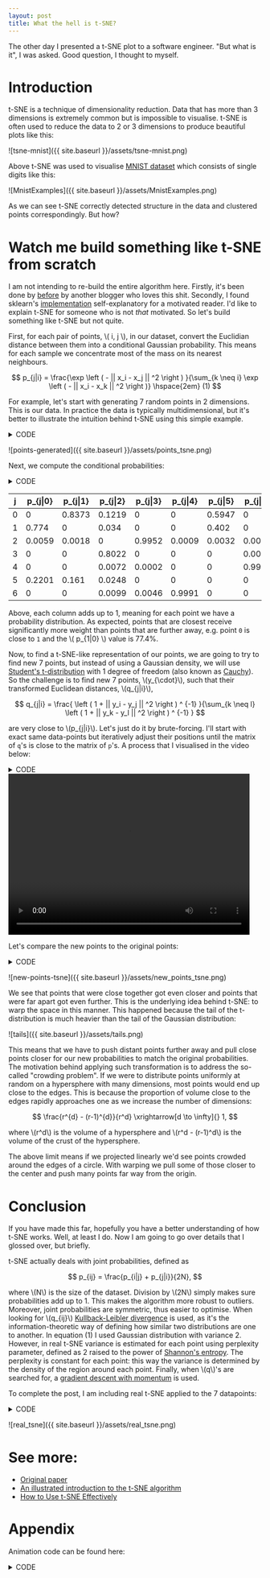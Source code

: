 ```yaml
---
layout: post
title: What the hell is t-SNE?
---
```


The other day I presented a t-SNE plot to a software engineer. "But what is
it", I was asked. Good question, I thought to myself.

# Introduction

t-SNE is a technique of dimensionality reduction. Data that has more than 3
dimensions is extremely common but is impossible to visualise. t-SNE is often
used to reduce the data to 2 or 3 dimensions to produce beautiful plots like
this:

![tsne-mnist]({{ site.baseurl }}/assets/tsne-mnist.png)

Above t-SNE was used to visualise [MNIST dataset] which consists of single
digits like this:

![MnistExamples]({{ site.baseurl }}/assets/MnistExamples.png)

As we can see t-SNE correctly detected structure in the data and clustered
points correspondingly. But how?

# Watch me build something like t-SNE from scratch

I am not intending to re-build the entire algorithm here. Firstly, it's been
done by [before] by another blogger who loves this shit. Secondly, I found
sklearn's [implementation] self-explanatory for a motivated reader. I'd like to
explain t-SNE for someone who is not _that_ motivated. So let's build something
like t-SNE but not quite.

First, for each pair of points, \\( i, j \\), in our dataset, convert the
Euclidian distance between them into a conditional Gaussian probability. This
means for each sample we concentrate most of the mass on its nearest neighbours.

$$
p_{j|i} = \frac{\exp \left ( - || x_i - x_j || ^2 \right ) }{\sum_{k \neq i} \exp \left ( - || x_i - x_k || ^2 \right )}  \hspace{2em} (1)
$$

For example, let's start with generating 7 random points in 2 dimensions. This
is our data. In practice the data is typically multidimensional, but it's
better to illustrate the intuition behind t-SNE using this simple example.

<details><summary>CODE</summary><p>
{% highlight python %}
import numpy as np
import seaborn as sns

seed = 5
np.random.seed(seed)
points = np.random.uniform(low=-3, high=3, size=(7, 2))

def make_scatter(X, ax=None):
    offset = (X[:, 0].max() - X[:, 0].min()) / 100
    ax = sns.scatterplot(X[:, 0], X[:, 1], ax=ax)
    for i in range(len(X)):
        ax.text(X[i, 0] + offset, X[i, 1], str(i))
    return ax

make_scatter(points)
{% endhighlight %}
</p></details>

![points-generated]({{ site.baseurl }}/assets/points_tsne.png)

Next, we compute the conditional probabilities:

<details><summary>CODE</summary><p>
{% highlight python %}
import pandas as pd
from scipy.spatial.distance import pdist, squareform
MACHINE_EPSILON = np.finfo(np.double).eps

def compute_distances(points, transform=lambda x: np.exp(-x**2)):
    distances = squareform(pdist(points))
    return transform(distances)

def compute_probabilities(points, transform=lambda x: np.exp(-x**2)):
    eye = np.eye(len(points), dtype=bool)
    distances_t = compute_distances(points, transform)
    distances_t[eye] = 0.0
    distances_t /= distances_t.sum(axis=0)
    distances_t[~eye] = np.maximum(distances_t[~eye], MACHINE_EPSILON)
    return distances_t

x1 = np.around(compute_probabilities(points),  decimals=4)
pd.DataFrame(x1,
             columns=[f"p_{{j|{i}}}" for i in range(len(points))],
             index=pd.RangeIndex(len(points), name='j'))
{% endhighlight %}
</p></details>

|   j |   p_{j\|0}|  p_{j\|1} |  p_{j\|2} |  p_{j\|3} |  p_{j\|4} |  p_{j\|5} |  p_{j\|6} |
|-----|-----------|-----------|-----------|-----------|-----------|-----------|-----------|
|   0 |    0      |    0.8373 |    0.1219 |    0      |    0      |    0.5947 |    0      |
|   1 |    0.774  |    0      |    0.034  |    0      |    0      |    0.402  |    0      |
|   2 |    0.0059 |    0.0018 |    0      |    0.9952 |    0.0009 |    0.0032 |    0.0012 |
|   3 |    0      |    0      |    0.8022 |    0      |    0      |    0      |    0.0005 |
|   4 |    0      |    0      |    0.0072 |    0.0002 |    0      |    0      |    0.9983 |
|   5 |    0.2201 |    0.161  |    0.0248 |    0      |    0      |    0      |    0      |
|   6 |    0      |    0      |    0.0099 |    0.0046 |    0.9991 |    0      |    0      |

Above, each column adds up to 1, meaning for each point we have a probability
distribution. As expected, points that are closest receive significantly more
weight than points that are further away, e.g. point `0` is close to `1` and
the \\( p_{1\|0} \\) value is 77.4%.

Now, to find a t-SNE-like representation of our points, we are going to try to
find new 7 points, but instead of using a Gaussian density, we will use
[Student's t-distribution][t] with 1 degree of freedom (also known as
[Cauchy]). So the challenge is to find new 7 points, \\(y_{\cdot}\\), such that
their transformed Euclidean distances, \\(q_{j|i}\\),

$$
q_{j|i} = \frac{ \left ( 1 + || y_i - y_j || ^2 \right ) ^ {-1} }{\sum_{k \neq l} \left ( 1 + || y_k - y_l || ^2 \right ) ^ {-1} }
$$

are very close to \\(p_{j\|i}\\). Let's just do it by brute-forcing. I'll start
with exact same data-points but iteratively adjust their positions until the
matrix of `q`'s is close to the matrix of `p`'s. A process that I visualised in
the video below:

<details><summary>CODE</summary><p>
{% highlight python %}
from scipy.optimize import minimize

def make_loss(target_points, itermediate=None):
    accumulate = itermediate if itermediate is not None else None

    distances_eucledian = compute_probabilities(target_points)

    def loss(points_raveled):
        if accumulate is not None:
            accumulate.append(points_raveled)

        points = np.reshape(points_raveled, (-1, 2))
        distances = compute_probabilities(
                        points, transform=lambda x: 1/(1 + x**2))
        return np.sum((distances - distances_eucledian)**2)
    return loss

accumulate = []
loss = make_loss(points, itermediate=accumulate)
res = minimize(loss, points.ravel(), tol=1e-6)

new_points = np.reshape(res.x, (-1, 2))
{% endhighlight %}
</p></details>

<video width="480" height="320" controls="controls">
  <source src="{{ site.baseurl }}/assets/points_moving.mp4" type="video/mp4">
</video>

Let's compare the new points to the original points:

<details><summary>CODE</summary><p>
{% highlight python %}
import matplotlib.pyplot as plt

fig = plt.figure(figsize=(14, 5))
ax1 = fig.add_subplot(121)
make_scatter(points, ax=ax1)
ax2 = fig.add_subplot(122)
make_scatter(new_points, ax=ax2)
ax1.set_title('original points')
ax2.set_title('new points, minimising |P-Q|')
{% endhighlight %}
</p></details>

![new-points-tsne]({{ site.baseurl }}/assets/new_points_tsne.png)

We see that points that were close together got even closer and points that
were far apart got even further. This is the underlying idea behind t-SNE: to
warp the space in this manner. This happened because the tail of the
t-distribution is much heavier than the tail of the Gaussian distribution:

![tails]({{ site.baseurl }}/assets/tails.png)

This means that we have to push distant points further away and pull close
points closer for our new probabilities to match the original probabilities. The
motivation behind applying such transformation is to address the so-called
"crowding problem". If we were to distribute points uniformly at random on a
hypersphere with many dimensions, most points would end up close to the edges.
This is because the proportion of volume close to the edges
rapidly approaches one as we increase the number of dimensions:

$$
\frac{r^{d} - (r-1)^{d}}{r^d} \xrightarrow[d \to \infty]{} 1,
$$

where \\(r^d\\) is the volume of a hypersphere and \\(r^d - (r-1)^d\\) is the
volume of the crust of the hypersphere.

The above limit means if we projected linearly we'd see points crowded around
the edges of a circle. With warping we pull some of those closer to the center
and push many points far way from the origin.

# Conclusion

If you have made this far, hopefully you have a better understanding of how
t-SNE works. Well, at least I do. Now I am going to go over details that I
glossed over, but briefly.

t-SNE actually deals with joint probabilities, defined as

$$
p_{ij} = \frac{p_{i|j} + p_{j|i}}{2N},
$$

where \\(N\\) is the size of the dataset. Division by \\(2N\\) simply makes sure
probabilities add up to 1. This makes the algorithm more robust to outliers.
Moreover, joint probabilities are symmetric, thus easier to optimise.
When looking for \\(q_{ij}\\) [Kullback-Leibler divergence] is used, as it's
the information-theoretic way of defining how similar two distributions are one
to another. In equation (1) I used Gaussian distribution with variance 2.
However, in real t-SNE variance is estimated for each point using perplexity
parameter, defined as 2 raised to the power of [Shannon's entropy][shannon].
The perplexity is constant for each point: this way the variance is determined
by the density of the region around each point.  Finally, when \\(q\\)'s are
searched for, a [gradient descent with momentum][mom] is used.

To complete the post, I am including real t-SNE applied to the 7 datapoints:

<details><summary>CODE</summary><p>
{% highlight python %}
from sklearn.manifold import TSNE

fig = plt.figure(figsize=(14, 5))
ax1 = fig.add_subplot(121)
make_scatter(points, ax=ax1)
ax2 = fig.add_subplot(122)
make_scatter(
    TSNE(perplexity=2,
         method='exact',
         random_state=seed).fit_transform(points), ax=ax2)
ax1.set_title('original points')
ax2.set_title('real t-SNE')
{% endhighlight %}
</p></details>

![real_tsne]({{ site.baseurl }}/assets/real_tsne.png)

# See more:

* [Original paper]
* [An illustrated introduction to the t-SNE algorithm][illustrated]
* [How to Use t-SNE Effectively][how-to]

# Appendix

Animation code can be found here:

<details><summary>CODE</summary><p>
{% highlight python %}
from matplotlib import animation
from IPython.display import HTML

def find_lims(accumulate):
    x_min = 0
    x_max = 0
    y_min = 0
    y_max = 0

    for frame_points in accumulate:
        reshaped = frame_points.reshape(-1, 2)
        x = reshaped[:, 0]
        y = reshaped[:, 1]
        curr_xmin = x.min()
        curr_xmax = x.max()
        curr_ymin = y.min()
        curr_ymax = y.max()

        if curr_xmin < x_min:
            x_min = curr_xmin

        if curr_xmax > x_max:
            x_max = curr_xmax

        if curr_ymin < y_min:
            y_min = curr_ymin

        if curr_ymax > y_max:
            y_max = curr_ymax

    return (np.array([x_min, x_max]), np.array([y_min, y_max]))

def animate(accumulate, frames=1000):
    step = int(len(accumulate) / frames)

    fig, ax = plt.subplots()
    scatter = ax.scatter([], [])
    lims = find_lims(accumulate)
    ax.set_xlim(lims[0] * 1.05)
    ax.set_ylim(lims[1] * 1.05)


    # initialization function: plot the background of each frame
    def init():
        scatter.set_offsets(np.array([[], []]).T)
        return (scatter,)

    def animate(i):
        j = i * step
        scatter.set_offsets(accumulate[j].reshape(-1, 2))
        return (scatter,)

    anim = animation.FuncAnimation(fig, animate, init_func=init,
                                   frames=frames, interval=10, blit=True)
    return anim

HTML(animate(accumulate).to_html5_video())
{% endhighlight %}
</p></details>

[MNIST dataset]: https://en.wikipedia.org/wiki/MNIST_database
[before]: https://nlml.github.io/in-raw-numpy/in-raw-numpy-t-sne/
[implementation]: https://github.com/scikit-learn/scikit-learn/blob/master/sklearn/manifold/t_sne.py
[t]: https://en.wikipedia.org/wiki/Student%27s_t-distribution
[Cauchy]: https://en.wikipedia.org/wiki/Cauchy_distribution
[Kullback-Leibler divergence]: https://en.wikipedia.org/wiki/Kullback%E2%80%93Leibler_divergence
[shannon]: https://en.wikipedia.org/wiki/Entropy_(information_theory)
[mom]: https://en.wikipedia.org/wiki/Gradient_descent#The_momentum_method
[Original paper]: http://jmlr.csail.mit.edu/papers/volume9/vandermaaten08a/vandermaaten08a.pdf
[illustrated]: https://www.oreilly.com/learning/an-illustrated-introduction-to-the-t-sne-algorithm
[how-to]: https://distill.pub/2016/misread-tsne/
